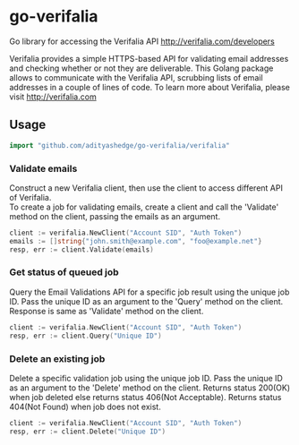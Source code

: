 # go-verifalia
Go library for accessing the Verifalia API http://verifalia.com/developers

Verifalia provides a simple HTTPS-based API for validating email addresses and checking whether or not they are deliverable.
This Golang package allows to communicate with the Verifalia API, scrubbing lists of email addresses in a couple of lines of code.
To learn more about Verifalia, please visit http://verifalia.com

## Usage ##

```go
import "github.com/adityashedge/go-verifalia/verifalia"
```

### Validate emails ###
Construct a new Verifalia client, then use the client to access different API of Verifalia.  
To create a job for validating emails, create a client and call the 'Validate' method on the client,
passing the emails as an argument.
```go
client := verifalia.NewClient("Account SID", "Auth Token")
emails := []string{"john.smith@example.com", "foo@example.net"}
resp, err := client.Validate(emails)
```

### Get status of queued job ###
Query the Email Validations API for a specific job result using the unique job ID.
Pass the unique ID as an argument to the 'Query' method on the client.
Response is same as 'Validate' method on the client.
```go
client := verifalia.NewClient("Account SID", "Auth Token")
resp, err := client.Query("Unique ID")
```

### Delete an existing job ###
Delete a specific validation job using the unique job ID.
Pass the unique ID as an argument to the 'Delete' method on the client.
Returns status 200(OK) when job deleted else returns status 406(Not Acceptable).
Returns status 404(Not Found) when job does not exist.
```go
client := verifalia.NewClient("Account SID", "Auth Token")
resp, err := client.Delete("Unique ID")
```


